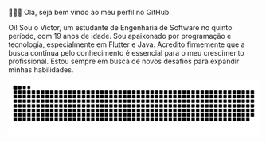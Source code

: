 👨🏻‍💻 Olá, seja bem vindo ao meu perfil no GitHub.

Oi! Sou o Victor, um estudante de Engenharia de Software no quinto período, com 19 anos de idade. Sou apaixonado por programação e tecnologia, especialmente em Flutter e Java. Acredito firmemente que a busca contínua pelo conhecimento é essencial para o meu crescimento profissional. Estou sempre em busca de novos desafios para expandir minhas habilidades.

![Snake animation](https://github.com/victormuller55/victormuller55/blob/output/github-user-contribution.svg)
